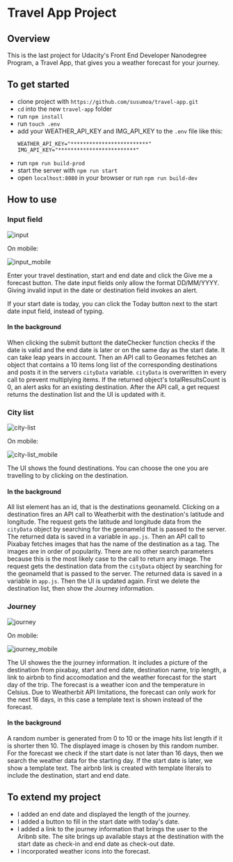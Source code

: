 # Travel App Project

## Overview

This is the last project for Udacity's Front End Developer Nanodegree Program, a Travel App, that gives you a weather forecast for your journey.

## To get started

- clone project with `https://github.com/susumoa/travel-app.git`
- `cd` into the new `travel-app` folder
- run `npm install`
- run `touch .env`
- add your WEATHER_API_KEY and IMG_API_KEY to the `.env` file like this:
  ```
  WEATHER_API_KEY="*************************"
  IMG_API_KEY="*************************"
  ```
- run `npm run build-prod`
- start the server with `npm run start`
- open `localhost:8080` in your browser or run `npm run build-dev`

## How to use

### Input field

![input](./screenshots/input.png)

On mobile:

![input_mobile](./screenshots/input_mobile.png)

Enter your travel destination, start and end date and click the Give me a forecast button. The date input fields only allow the format DD/MM/YYYY. Giving invalid input in the date or destination field invokes an alert.

If your start date is today, you can click the Today button next to the start date input field, instead of typing.

#### In the background

When clicking the submit buttont the dateChecker function checks if the date is valid and the end date is later or on the same day as the start date. It can take leap years in account.
Then an API call to Geonames fetches an object that contains a 10 items long list of the corresponding destinations and posts it in the servers `cityData` variable. `cityData` is overwritten in every call to prevent multiplying items.
If the returned object's totalResultsCount is 0, an alert asks for an existing destination.
After the API call, a get request returns the destination list and the UI is updated with it.

### City list

![city-list](./screenshots/city-list.png)

On mobile:

![city-list_mobile](./screenshots/city-list_mobile.png)

The UI shows the found destinations. You can choose the one you are travelling to by clicking on the destination.

#### In the background

All list element has an id, that is the destinations geonameId.
Clicking on a destination fires an API call to Weatherbit with the destination's latitude and longitude. The request gets the latitude and longitude data from the `cityData` object by searching for the geonameId that is passed to the server. The returned data is saved in a variable in `app.js`.
Then an API call to Pixabay fetches images that has the name of the destination as a tag. The images are in order of popularity. There are no other search parameters because this is the most likely case to the call to return any image. The request gets the destination data from the `cityData` object by searching for the geonameId that is passed to the server. The returned data is saved in a variable in `app.js`.
Then the UI is updated again. First we delete the destination list, then show the Journey information.

### Journey

![journey](./screenshots/journey.png)

On mobile:

![journey_mobile](./screenshots/journey_mobile.png)

The UI showes the the journey information. It includes a picture of the destination from pixabay, start and end date, destination name, trip length, a link to airbnb to find accomodation and the weather forecast for the start day of the trip. The forecast is a weather icon and the temperature in Celsius. Due to Weatherbit API limitations, the forecast can only work for the next 16 days, in this case a template text is shown instead of the forecast.

#### In the background

A random number is generated from 0 to 10 or the image hits list length if it is shorter then 10. The displayed image is chosen by this random number.
For the forecast we check if the start date is not later than 16 days, then we search the weather data for the starting day. If the start date is later, we show a template text.
The airbnb link is created with template literals to include the destination, start and end date.

## To extend my project

- I added an end date and displayed the length of the journey.
- I added a button to fill in the start date with today's date.
- I added a link to the journey information that brings the user to the Aribnb site. The site brings up available stays at the destination with the start date as check-in and end date as check-out date.
- I incorporated weather icons into the forecast.
